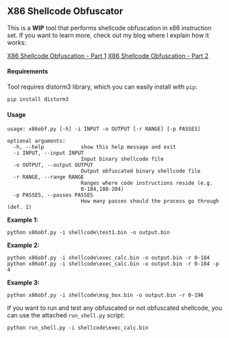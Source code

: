 ## X86 Shellcode Obfuscator

This is a **WIP** tool that performs shellcode obfuscation in x86 instruction set.
If you want to learn more, check out my blog where I explain how it works:

[X86 Shellcode Obfuscation - Part 1](https://breakdev.org/x86-shellcode-obfuscation-part-1/)
[X86 Shellcode Obfuscation - Part 2](https://breakdev.org/x86-shellcode-obfuscation-part-2/)

#### Requirements

Tool requires distorm3 library, which you can easily install with `pip`:
```
pip install distorm3
```

#### Usage

```
usage: x86obf.py [-h] -i INPUT -o OUTPUT [-r RANGE] [-p PASSES]

optional arguments:
  -h, --help            show this help message and exit
  -i INPUT, --input INPUT
                        Input binary shellcode file
  -o OUTPUT, --output OUTPUT
                        Output obfuscated binary shellcode file
  -r RANGE, --range RANGE
                        Ranges where code instructions reside (e.g.
                        0-184,188-204)
  -p PASSES, --passes PASSES
                        How many passes should the process go through (def. 1)
```

**Example 1:**
```
python x86obf.py -i shellcode\test1.bin -o output.bin
```

**Example 2:**
```
python x86obf.py -i shellcode\exec_calc.bin -o output.bin -r 0-184
python x86obf.py -i shellcode\exec_calc.bin -o output.bin -r 0-184 -p 4
```

**Example 3:**
```
python x86obf.py -i shellcode\msg_box.bin -o output.bin -r 0-196
```

If you want to run and test any obfuscated or not obfuscated shellcode, you can use the attached `run_shell.py` script:
```
python run_shell.py -i shellcode\exec_calc.bin
```

